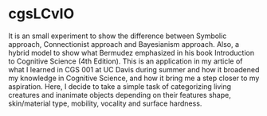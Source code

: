 # cgsLCvIO
It is an small experiment to show the difference between Symbolic approach, Connectionist approach and Bayesianism approach. Also, a hybrid model to show what Bermudez emphasized in his book Introduction to Cognitive Science (4th Edition). This is an application in my article of what I learned in CGS 001 at UC Davis during summer and how it broadened my knowledge in Cognitive Science, and how it bring me a step closer to my aspiration. Here, I decide to take a simple task of categorizing living creatures and inanimate objects depending on their features shape, skin/material type, mobility, vocality and surface hardness.
